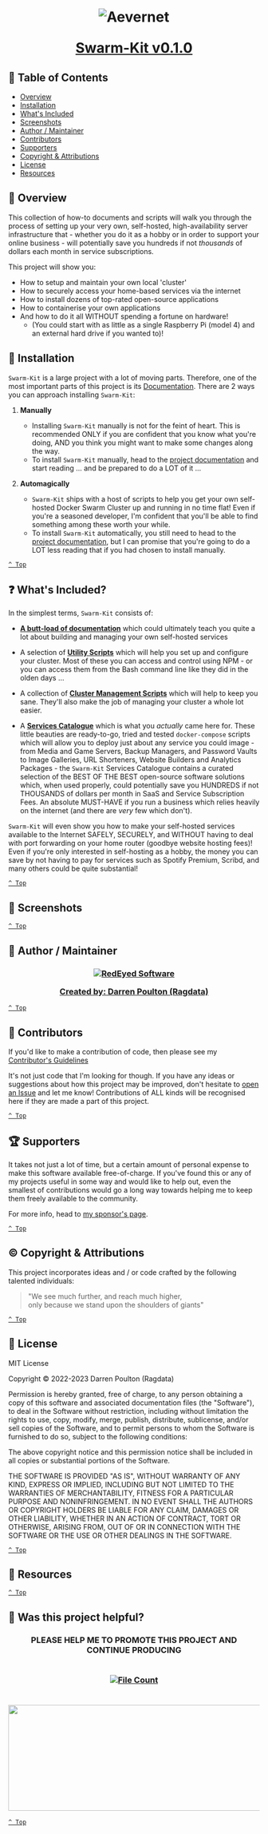 <h1 align="center">
<img src="https://raw.githubusercontent.com/Ragdata/Ragdata/master/images/logo/banner/SK2-800x400.png" alt="Aevernet">

<a href="https://github.com/aevernet/swarm-kit/releases/tag/v0.1.0">Swarm-Kit v0.1.0</a>

</h1>

<p align="center">



<!-- Uncomment any of the badges below that you think you might like to display on your README -->

[//]: # (<a href="" target="_blank"><img src="https://img.shields.io/github/workflow/status/ragdata/.github/:ci?style=for-the-badge&logo=github" alt="Build"></a>)

[//]: # (&nbsp;)

[//]: # (<a href="" target="_blank"><img src="https://img.shields.io/github/license/ragdata/.github?style=for-the-badge" alt="License"></a>)

[//]: # (&nbsp;)

[//]: # (<a href="" target="_blank"><img src="https://img.shields.io/github/v/release/ragdata/.github?style=for-the-badge&display_name=release&sort=date" alt="Latest Release"></a>)

[//]: # (&nbsp;)

[//]: # (<a href="" target="_blank"><img src="https://img.shields.io/github/release-date/ragdata/.github?style=for-the-badge&display_name=release&sort=date" alt="Latest Release"></a>)

[//]: # (&nbsp;)

[//]: # (<a href="" target="_blank"><img src="https://img.shields.io/github/last-commit/ragdata/.github?style=for-the-badge&display_name=release&sort=date" alt="Latest Release"></a>)

[//]: # (<br>)

[//]: # (<a href="" target="_blank"><img src="https://img.shields.io/github/languages/top/ragdata/.github?style=for-the-badge" alt="Top Language"></a>)

[//]: # (&nbsp;)

[//]: # (<a href="" target="_blank"><img src="https://img.shields.io/github/repo-size/ragdata/.github?style=for-the-badge" alt="Code Size"></a>)

[//]: # (&nbsp;)

[//]: # (<a href="" target="_blank"><img src="https://img.shields.io/github/directory-file-count/ragdata/.github?style=for-the-badge" alt="File Count"></a>)

[//]: # (<br>)

[//]: # (<a href="" target="_blank"><img src="https://img.shields.io/badge/sponsor_this_project-gray?style=for-the-badge&logo=GitHub-Sponsors&logoColor=#white?style=for-the-badge" alt="File Count"></a>)

</p>

## 📖 Table of Contents

- [Overview](#-overview)
- [Installation](#-installation)
- [What's Included](#-whats-included)
- [Screenshots](#-screenshots)
- [Author / Maintainer](#-author--maintainer)
- [Contributors](#-contributors)
- [Supporters](#-supporters)
- [Copyright & Attributions](#-copyright--attributions)
- [License](#-license)
- [Resources](#-resources)

## 👀 Overview

This collection of how-to documents and scripts will walk you through the process of setting up your very own, self-hosted, high-availability server infrastructure that - whether you do it as a hobby or in order to support your online business - will potentially save you hundreds if not _thousands_ of dollars each month in service subscriptions.

This project will show you:

- How to setup and maintain your own local 'cluster'
- How to securely access your home-based services via the internet
- How to install dozens of top-rated open-source applications
- How to containerise your own applications
- And how to do it all WITHOUT spending a fortune on hardware!
  - (You could start with as little as a single Raspberry Pi (model 4) and an external hard drive if you wanted to)!

## 📂 Installation

`Swarm-Kit` is a large project with a lot of moving parts.  Therefore, one of the most important parts of this project is its [Documentation](docs/readme.md).  There are 2 ways you can approach installing `Swarm-Kit`:

1. **Manually**
    - Installing `Swarm-Kit` manually is not for the feint of heart.  This is recommended ONLY if you are confident that you know what you're doing, AND you think you might want to make some changes along the way.
    - To install `Swarm-Kit` manually, head to the [project documentation](docs/readme.md) and start reading ... and be prepared to do a LOT of it ...


2. **Automagically**
    - `Swarm-Kit` ships with a host of scripts to help you get your own self-hosted Docker Swarm Cluster up and running in no time flat!  Even if you're a seasoned developer, I'm confident that you'll be able to find something among these worth your while.
    - To install `Swarm-Kit` automatically, you still need to head to the [project documentation](docs/readme.md), but I can promise that you're going to do a LOT less reading that if you had chosen to install manually.

[`^ Top`](#-table-of-contents)

## ❓ What's Included?

In the simplest terms, `Swarm-Kit` consists of:

- [**A butt-load of documentation**](docs/readme.md) which could ultimately teach you quite a lot about building and managing your own self-hosted services


- A selection of [**Utility Scripts**](src/bin) which will help you set up and configure your cluster.  Most of these you can access and control using NPM - or you can access them from the Bash command line like they did in the olden days ...


- A collection of [**Cluster Management Scripts**](src/scripts) which will help to keep you sane.  They'll also make the job of managing your cluster a whole lot easier.


- A [**Services Catalogue**](src/stacks) which is what you _actually_ came here for.  These little beauties are ready-to-go, tried and tested `docker-compose` scripts which will allow you to deploy just about any service you could image - from Media and Game Servers, Backup Managers, and Password Vaults to Image Galleries, URL Shorteners, Website Builders and Analytics Packages - the `Swarm-Kit` Services Catalogue contains a curated selection of the BEST OF THE BEST open-source software solutions which, when used properly, could potentially save you HUNDREDS if not THOUSANDS of dollars per month in SaaS and Service Subscription Fees.  An absolute MUST-HAVE if you run a business which relies heavily on the internet (and there are _very_ few which don't).

`Swarm-Kit` will even show you how to make your self-hosted services available to the Internet SAFELY, SECURELY, and WITHOUT having to deal with port forwarding on your home router (goodbye website hosting fees)!  Even if you're only interested in self-hosting as a hobby, the money you can save by not having to pay for services such as Spotify Premium, Scribd, and many others could be quite substantial!




[`^ Top`](#-table-of-contents)

## 📸 Screenshots

<!-- Show some screenshots of your UI or other interesting aspects of your project -->


[`^ Top`](#-table-of-contents)


## 🚧 Author / Maintainer

<h3 align="center">
<a href="https://github.com/ragdata" target="_blank"><img src="https://raw.githubusercontent.com/Ragdata/Ragdata/master/images/logo/banner/RedEyed-SW-D-800.png" alt="RedEyed Software" />

Created by: Darren Poulton (Ragdata)</a>

</h3>

[`^ Top`](#-table-of-contents)


## 💎 Contributors

If you'd like to make a contribution of code, then please see my [Contributor's Guidelines](.github/CONTRIBUTING.md)

It's not just code that I'm looking for though.  If you have any ideas or suggestions about how this project may be improved, don't hesitate to [open an Issue](https://github.com/aevernet/swarm-kit/issues) and let me know!  Contributions of ALL kinds will be recognised here if they are made a part of this project.

[`^ Top`](#-table-of-contents)


## 🏆 Supporters

It takes not just a lot of time, but a certain amount of personal expense to make this software available free-of-charge.  If you've found this or any of my projects useful in some way and would like to help out, even the smallest of contributions would go a long way towards helping me to keep them freely available to the community.

For more info, head to [my sponsor's page](https://github.com/sponsors/ragdata).

[`^ Top`](#-table-of-contents)


## ©️ Copyright & Attributions

This project incorporates ideas and / or code crafted by the following talented individuals:


> "We see much further, and reach much higher,<br>
> only because we stand upon the shoulders of giants"

[`^ Top`](#-table-of-contents)


## 📄 License

MIT License

Copyright © 2022-2023 Darren Poulton (Ragdata)

Permission is hereby granted, free of charge, to any person obtaining a copy
of this software and associated documentation files (the "Software"), to deal
in the Software without restriction, including without limitation the rights
to use, copy, modify, merge, publish, distribute, sublicense, and/or sell
copies of the Software, and to permit persons to whom the Software is
furnished to do so, subject to the following conditions:

The above copyright notice and this permission notice shall be included in all
copies or substantial portions of the Software.

THE SOFTWARE IS PROVIDED "AS IS", WITHOUT WARRANTY OF ANY KIND, EXPRESS OR
IMPLIED, INCLUDING BUT NOT LIMITED TO THE WARRANTIES OF MERCHANTABILITY,
FITNESS FOR A PARTICULAR PURPOSE AND NONINFRINGEMENT. IN NO EVENT SHALL THE
AUTHORS OR COPYRIGHT HOLDERS BE LIABLE FOR ANY CLAIM, DAMAGES OR OTHER
LIABILITY, WHETHER IN AN ACTION OF CONTRACT, TORT OR OTHERWISE, ARISING FROM,
OUT OF OR IN CONNECTION WITH THE SOFTWARE OR THE USE OR OTHER DEALINGS IN THE
SOFTWARE.


[`^ Top`](#-table-of-contents)


## 📖 Resources

<!-- Include any additional resources that might be useful to someone who is learning about your project -->


[`^ Top`](#-table-of-contents)


## 🎉 Was this project helpful?

<h3 align=center>
PLEASE HELP ME TO PROMOTE THIS PROJECT AND CONTINUE PRODUCING
<br/><br/><br/>
<a href="https://github.com/sponsors/ragdata" target="_blank"><img src="https://img.shields.io/badge/support_this_project-gray?style=for-the-badge&logo=GitHub-Sponsors&logoColor=#white?style=for-the-badge" alt="File Count"></a>
<br/><br/><br/>
<img src="https://raw.githubusercontent.com/Ragdata/Ragdata/master/images/social/howtostar.gif" width="800" height="212" />
</h3>


[`^ Top`](#-table-of-contents)

